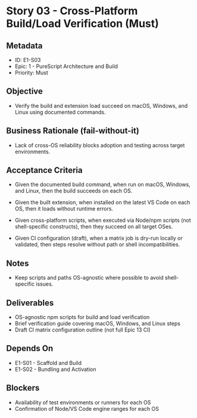 # Story 03 - Cross-Platform Build/Load Verification (Must)

## Metadata
- ID: E1-S03
- Epic: 1 - PureScript Architecture and Build
- Priority: Must

## Objective
- Verify the build and extension load succeed on macOS, Windows, and Linux using documented commands.

## Business Rationale (fail-without-it)
- Lack of cross-OS reliability blocks adoption and testing across target environments.

## Acceptance Criteria
- Given the documented build command, when run on macOS, Windows, and Linux, then the build succeeds on each OS.
- Given the built extension, when installed on the latest VS Code on each OS, then it loads without runtime errors.

- Given cross-platform scripts, when executed via Node/npm scripts (not shell-specific constructs), then they succeed on all target OSes.
- Given CI configuration (draft), when a matrix job is dry-run locally or validated, then steps resolve without path or shell incompatibilities.

## Notes
- Keep scripts and paths OS-agnostic where possible to avoid shell-specific issues.

## Deliverables
- OS-agnostic npm scripts for build and load verification
- Brief verification guide covering macOS, Windows, and Linux steps
- Draft CI matrix configuration outline (not full Epic 13 CI)

## Depends On
- E1-S01 - Scaffold and Build
- E1-S02 - Bundling and Activation

## Blockers
- Availability of test environments or runners for each OS
- Confirmation of Node/VS Code engine ranges for each OS
